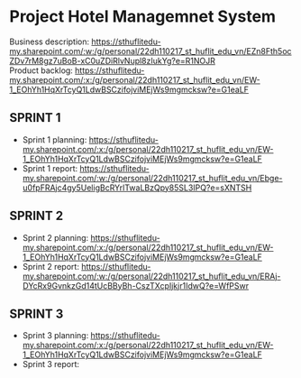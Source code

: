 # Project Hotel Managemnet System
Business description: https://sthuflitedu-my.sharepoint.com/:w:/g/personal/22dh110217_st_huflit_edu_vn/EZn8Fth5ocZDv7rM8gz7uBoB-xC0uZDiRlvNupl8zIukYg?e=R1NOJR  
Product backlog: https://sthuflitedu-my.sharepoint.com/:x:/g/personal/22dh110217_st_huflit_edu_vn/EW-1_EOhYh1HqXrTcyQ1LdwBSCzifojviMEjWs9mgmcksw?e=G1eaLF  
## SPRINT 1  
* Sprint 1 planning: https://sthuflitedu-my.sharepoint.com/:x:/g/personal/22dh110217_st_huflit_edu_vn/EW-1_EOhYh1HqXrTcyQ1LdwBSCzifojviMEjWs9mgmcksw?e=G1eaLF  
* Sprint 1 report: https://sthuflitedu-my.sharepoint.com/:w:/g/personal/22dh110217_st_huflit_edu_vn/Ebge-u0fpFRAjc4gy5UeligBcRYrlTwaLBzQpy85SL3IPQ?e=sXNTSH  
## SPRINT 2  
* Sprint 2 planning: https://sthuflitedu-my.sharepoint.com/:x:/g/personal/22dh110217_st_huflit_edu_vn/EW-1_EOhYh1HqXrTcyQ1LdwBSCzifojviMEjWs9mgmcksw?e=G1eaLF  
* Sprint 2 report: https://sthuflitedu-my.sharepoint.com/:w:/g/personal/22dh110217_st_huflit_edu_vn/ERAj-DYcRx9GvnkzGd14tUcBByBh-CszTXcpIjkjr1IdwQ?e=WfPSwr  
## SPRINT 3  
* Sprint 3 planning: https://sthuflitedu-my.sharepoint.com/:x:/g/personal/22dh110217_st_huflit_edu_vn/EW-1_EOhYh1HqXrTcyQ1LdwBSCzifojviMEjWs9mgmcksw?e=G1eaLF  
* Sprint 3 report:

